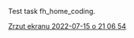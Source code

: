 Test task fh_home_coding.


[Zrzut ekranu 2022-07-15 o 21 06 54](https://user-images.githubusercontent.com/100567187/179294763-aaac192d-751c-4dd2-93a3-320f8a2713d0.png)

